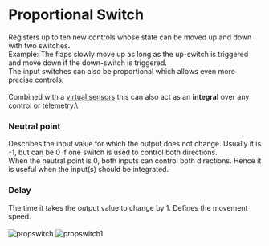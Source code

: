 # Proportional Switch
Registers up to ten new controls whose state can be moved up and down with two switches.\
Example: The flaps slowly move up as long as the up-switch is triggered and move down if the down-switch is triggered.\
The input switches can also be proportional which allows even more precise controls.\
\
Combined with a <a href = "https://github.com/LeonAirRC/Jeti-Lua-Apps/tree/main/Virtual%20Sensor">virtual sensors</a>
this can also act as an **integral** over any control or telemetry.\

### Neutral point
Describes the input value for which the output does not change. Usually it is -1, but can be 0 if one switch is used to control both directions.\
When the neutral point is 0, both inputs can control both directions. Hence it is useful when the input(s) should be integrated.

### Delay
The time it takes the output value to change by 1. Defines the movement speed.\
\
![propswitch](https://user-images.githubusercontent.com/57962936/118042978-12a0b680-b375-11eb-90f7-540acb66c801.png)
![propswitch1](https://user-images.githubusercontent.com/57962936/118042980-13394d00-b375-11eb-8ca1-20c27e2cb575.png)
